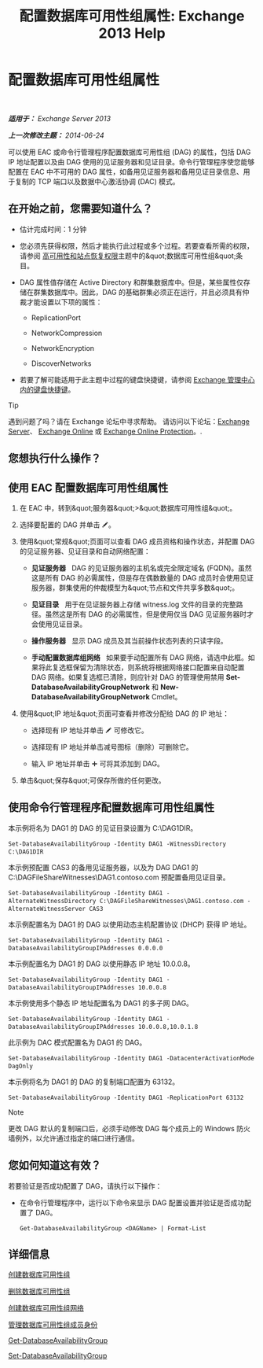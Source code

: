 ﻿---
title: '配置数据库可用性组属性: Exchange 2013 Help'
TOCTitle: 配置数据库可用性组属性
ms:assetid: 50daeac5-a16f-4362-a325-19e0fe25d59d
ms:mtpsurl: https://technet.microsoft.com/zh-cn/library/Dd297985(v=EXCHG.150)
ms:contentKeyID: 50490543
ms.date: 05/21/2018
mtps_version: v=EXCHG.150
ms.translationtype: MT
---

# 配置数据库可用性组属性

 

_**适用于：** Exchange Server 2013_

_**上一次修改主题：** 2014-06-24_

可以使用 EAC 或命令行管理程序配置数据库可用性组 (DAG) 的属性，包括 DAG IP 地址配置以及由 DAG 使用的见证服务器和见证目录。命令行管理程序使您能够配置在 EAC 中不可用的 DAG 属性，如备用见证服务器和备用见证目录信息、用于复制的 TCP 端口以及数据中心激活协调 (DAC) 模式。

## 在开始之前，您需要知道什么？

  - 估计完成时间：1 分钟

  - 您必须先获得权限，然后才能执行此过程或多个过程。若要查看所需的权限，请参阅 [高可用性和站点恢复权限](high-availability-and-site-resilience-permissions-exchange-2013-help.md)主题中的\&quot;数据库可用性组\&quot;条目。

  - DAG 属性值存储在 Active Directory 和群集数据库中。但是，某些属性仅存储在群集数据库中。因此，DAG 的基础群集必须正在运行，并且必须具有仲裁才能设置以下项的属性：
    
      - ReplicationPort
    
      - NetworkCompression
    
      - NetworkEncryption
    
      - DiscoverNetworks

  - 若要了解可能适用于此主题中过程的键盘快捷键，请参阅 [Exchange 管理中心内的键盘快捷键](keyboard-shortcuts-in-the-exchange-admin-center-exchange-online-protection-help.md)。

> [!TIP]  
> 遇到问题了吗？请在 Exchange 论坛中寻求帮助。 请访问以下论坛：<a href="https://go.microsoft.com/fwlink/p/?linkid=60612">Exchange Server</a>、 <a href="https://go.microsoft.com/fwlink/p/?linkid=267542">Exchange Online</a> 或 <a href="https://go.microsoft.com/fwlink/p/?linkid=285351">Exchange Online Protection</a>。.


## 您想执行什么操作？

## 使用 EAC 配置数据库可用性组属性

1.  在 EAC 中，转到\&quot;服务器\&quot;\>\&quot;数据库可用性组\&quot;。

2.  选择要配置的 DAG 并单击 ![编辑图标](images/Bb124582.6f53ccb2-1f13-4c02-bea0-30690e6ea71d(EXCHG.150).gif "编辑图标")。

3.  使用\&quot;常规\&quot;页面可以查看 DAG 成员资格和操作状态，并配置 DAG 的见证服务器、见证目录和自动网络配置：
    
      - **见证服务器**   DAG 的见证服务器的主机名或完全限定域名 (FQDN)。虽然这是所有 DAG 的必需属性，但是存在偶数数量的 DAG 成员时会使用见证服务器，群集使用的仲裁模型为\&quot;节点和文件共享多数\&quot;。
    
      - **见证目录**   用于在见证服务器上存储 witness.log 文件的目录的完整路径。虽然这是所有 DAG 的必需属性，但是使用仅当 DAG 见证服务器时才会使用见证目录。
    
      - **操作服务器**   显示 DAG 成员及其当前操作状态列表的只读字段。
    
      - **手动配置数据库组网络**   如果要手动配置所有 DAG 网络，请选中此框。如果将此复选框保留为清除状态，则系统将根据网络接口配置来自动配置 DAG 网络。如果复选框已清除，则应针对 DAG 的管理使用禁用 **Set-DatabaseAvailabilityGroupNetwork** 和 **New-DatabaseAvailabilityGroupNetwork** Cmdlet。

4.  使用\&quot;IP 地址\&quot;页面可查看并修改分配给 DAG 的 IP 地址：
    
      - 选择现有 IP 地址并单击 ![编辑图标](images/Bb124582.6f53ccb2-1f13-4c02-bea0-30690e6ea71d(EXCHG.150).gif "编辑图标") 可修改它。
    
      - 选择现有 IP 地址并单击减号图标（删除）可删除它。
    
      - 输入 IP 地址并单击 ![添加图标](images/JJ218640.c1e75329-d6d7-4073-a27d-498590bbb558(EXCHG.150).gif "添加图标") 可将其添加到 DAG。

5.  单击\&quot;保存\&quot;可保存所做的任何更改。

## 使用命令行管理程序配置数据库可用性组属性

本示例将名为 DAG1 的 DAG 的见证目录设置为 C:\\DAG1DIR。

    Set-DatabaseAvailabilityGroup -Identity DAG1 -WitnessDirectory C:\DAG1DIR

本示例预配置 CAS3 的备用见证服务器，以及为 DAG DAG1 的 C:\\DAGFileShareWitnesses\\DAG1.contoso.com 预配置备用见证目录。

    Set-DatabaseAvailabilityGroup -Identity DAG1 -AlternateWitnessDirectory C:\DAGFileShareWitnesses\DAG1.contoso.com -AlternateWitnessServer CAS3

本示例配置名为 DAG1 的 DAG 以使用动态主机配置协议 (DHCP) 获得 IP 地址。

    Set-DatabaseAvailabilityGroup -Identity DAG1 -DatabaseAvailabilityGroupIPAddresses 0.0.0.0

本示例配置名为 DAG1 的 DAG 以使用静态 IP 地址 10.0.0.8。

    Set-DatabaseAvailabilityGroup -Identity DAG1 -DatabaseAvailabilityGroupIPAddresses 10.0.0.8

本示例使用多个静态 IP 地址配置名为 DAG1 的多子网 DAG。

    Set-DatabaseAvailabilityGroup -Identity DAG1 -DatabaseAvailabilityGroupIPAddresses 10.0.0.8,10.0.1.8

此示例为 DAC 模式配置名为 DAG1 的 DAG。

    Set-DatabaseAvailabilityGroup -Identity DAG1 -DatacenterActivationMode DagOnly

本示例将名为 DAG1 的 DAG 的复制端口配置为 63132。

    Set-DatabaseAvailabilityGroup -Identity DAG1 -ReplicationPort 63132

> [!NOTE]  
> 更改 DAG 默认的复制端口后，必须手动修改 DAG 每个成员上的 Windows 防火墙例外，以允许通过指定的端口进行通信。


## 您如何知道这有效？

若要验证是否成功配置了 DAG，请执行以下操作：

  - 在命令行管理程序中，运行以下命令来显示 DAG 配置设置并验证是否成功配置了 DAG。
    
        Get-DatabaseAvailabilityGroup <DAGName> | Format-List

## 详细信息

[创建数据库可用性组](create-a-database-availability-group-exchange-2013-help.md)

[删除数据库可用性组](remove-a-database-availability-group-exchange-2013-help.md)

[创建数据库可用性组网络](create-a-database-availability-group-network-exchange-2013-help.md)

[管理数据库可用性组成员身份](manage-database-availability-group-membership-exchange-2013-help.md)

[Get-DatabaseAvailabilityGroup](https://technet.microsoft.com/zh-cn/library/dd351226\(v=exchg.150\))

[Set-DatabaseAvailabilityGroup](https://technet.microsoft.com/zh-cn/library/dd297934\(v=exchg.150\))

